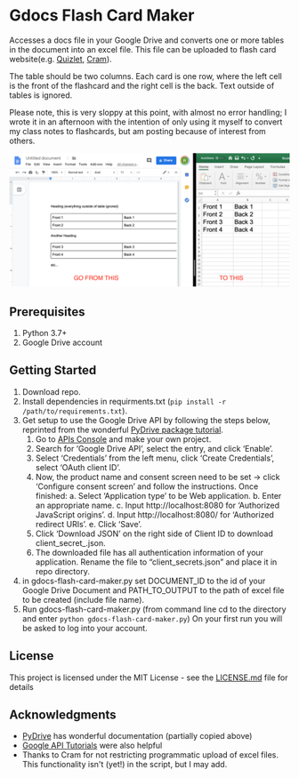 # Gdocs Flash Card Maker

Accesses a docs file in your Google Drive and converts one or more tables in the document into an excel file. This file can be uploaded
to flash card website(e.g. [Quizlet](https://help.quizlet.com/hc/en-us/articles/360029977151-Creating-sets-by-importing-content), [Cram](https://www.cram.com/flashcards/create)). 

The table should be two columns. Each card is one row, where the left cell is the front of the flashcard and the right cell is the back. Text outside of tables is ignored.

Please note, this is very sloppy at this point, with almost no error handling; I wrote it in an afternoon with the intention of only using it myself to convert my class notes to flashcards, but am posting because of interest from others.

![pic](demo-pic.png)
## Prerequisites

1. Python 3.7+
2. Google Drive account

## Getting Started

1. Download repo.
2. Install dependencies in requirments.txt (`pip install -r /path/to/requirements.txt`).
3. Get setup to use the Google Drive API by following the steps below, reprinted from the wonderful [PyDrive package tutorial](https://pythonhosted.org/PyDrive/quickstart.html).
    1. Go to [APIs Console](https://console.cloud.google.com/cloud-resource-manager) and make your own project.
    2. Search for ‘Google Drive API’, select the entry, and click ‘Enable’.
    3. Select ‘Credentials’ from the left menu, click ‘Create Credentials’, select ‘OAuth client ID’.
    4. Now, the product name and consent screen need to be set -> click ‘Configure consent screen’ and follow the instructions. Once finished:
        a. Select ‘Application type’ to be Web application.
        b. Enter an appropriate name.
        c. Input http://localhost:8080 for ‘Authorized JavaScript origins’.
        d. Input http://localhost:8080/ for ‘Authorized redirect URIs’.
        e. Click ‘Save’.
    5. Click ‘Download JSON’ on the right side of Client ID to download client_secret_<really long ID>.json.
    6. The downloaded file has all authentication information of your application. Rename the file to “client_secrets.json” and place it in repo directory.
4. in gdocs-flash-card-maker.py set DOCUMENT_ID to the id of your Google Drive Document and PATH_TO_OUTPUT to the path of excel file to be created (include file name).
5. Run gdocs-flash-card-maker.py (from command line cd to the directory and enter `python gdocs-flash-card-maker.py`)
On your first run you will be asked to log into your account.
          
## License

This project is licensed under the MIT License - see the [LICENSE.md](LICENSE.md) file for details

## Acknowledgments

* [PyDrive](https://pythonhosted.org/PyDrive/quickstart.html) has wonderful documentation (partially copied above)
* [Google API Tutorials](https://developers.google.com/docs/api/how-tos/tables) were also helpful
* Thanks to Cram for not restricting programmatic upload of excel files. This functionality isn't (yet!) in the script, but I may add.
